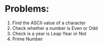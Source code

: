 Problems:
=========
1. Find the ASCII value of a character
2. Check whether a number is Even or Odd
3. Check is a year is Leap Year or Not
4. Prime Number


